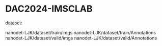 # DAC2024-IMSCLAB

dataset:

nanodet-LJK/dataset/train/imgs
nanodet-LJK/dataset/train/Annotations
nanodet-LJK/dataset/valid/imgs
nanodet-LJK/dataset/valid/Annotations
